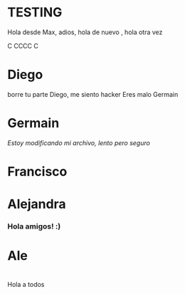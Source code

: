 # TESTING

Hola desde Max, adios, hola de nuevo , hola otra vez

C
CCCC
C






# Diego

borre tu parte Diego, me siento hacker
Eres malo Germain 

# Germain

*Estoy modificando mi archivo, lento pero seguro* 

# Francisco


# Alejandra
###  Hola amigos! :)


# Ale

#

Hola a todos
